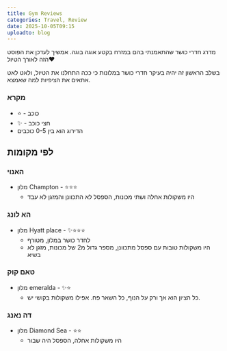 ```yaml
---
title: Gym Reviews
categories: Travel, Review
date: 2025-10-05T09:15
uploadto: blog
---
```

מדרג חדרי כושר שהתאמנתי בהם במזרח בקטע אוגה בוגה. אמשיך לעדכן את הפוסט הזה לאורך הטיול❤️

בשלב הראשון זה יהיה בעיקר חדרי כושר במלונות כי ככה התחלנו את הטיול, ולאט לאט אתאים את הציפיות למה שאמצא.
### מקרא
- ⭐ - כוכב
- ✨ - חצי כוכב
- הדירוג הוא בין 0-5 כוכבים

## לפי מקומות
### האנוי
- מלון Champton - ⭐⭐⭐
    - היו משקולות אחלה ושתי מכונות, הספסל לא התכוונן והמזגן לא עבד
### הא לונג
- מלון Hyatt place - ✨⭐⭐⭐
    - לחדר כושר במלון, מטורף
    - היו משקולות טובות עם ספסל מתכוונן, מספר גדול מ2 של מכונות, מזגן לא בשיא
### טאם קוק
- מלון emeralda - ✨⭐
    - כל הציון הוא אך ורק על הנוף, כל השאר פח. אפילו משקולות בקושי יש.
### דה נאנג
- מלון Diamond Sea - ⭐⭐
    - היו משקולות אחלה, הספסל היה שבור